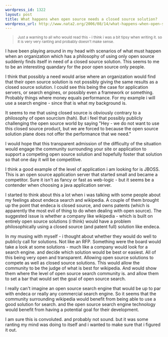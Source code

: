```yaml
--- 
wordpress_id: 1322
layout: post
title: What happens when open source needs a closed source solution?
wordpress_url: http://www.nata2.org/2006/08/14/what-happens-when-open-source-needs-a-closed-source-solution/
---
```

<blockquote>
<p align="left"><small>Just a warning to all who would read this - i think i was a bit tipsy when writing it. so it is very very ranting and probably doesn't make sense.</small></p>
</blockquote>
I have been playing around in my head with scenarios of what must happen when an organization which has a philosophy of using only open source suddenly finds itself in need of a closed source solution. This seems to me to be an interesting quandary for the poor open source only people.

I think that possibly a need would arise where an organization would find that their open source solution is not possibly giving the same results as a closed source solution. I could see this being the case for application servers, or search engines, or possibly even a framework or something.  Probably things where money equals performance. For my example i will use a search engine - since that is what my background is.

It seems to me that using closed source is obviously contrary to a philosophy of open sourcism (hah). But i feel that possibly publicly challenging the open source world by saying "Hey - we do not want to use this closed source product, but we are forced to because the open source solution plane does not offer the performance that we need."

I would hope that this transparent admission of the difficulty of the situation would engage the community surrounding your site or application to support a competing open source solution and hopefully foster that solution so that one day it will be competitive.

I think a good example of the level of application i am looking for is JBOSS. This is an open source application server that started small and became a competitor. Sure it isn't as fancy or fast as web-logic - but it seems be a contender when choosing a java application server.

I started to think about this a lot when i was talking with some people about my feelings about endeca search and wikipedia. A couple of them brought up the point that endeca is closed source, and owns patents (which is apparently the most evil of thing to do when dealing with open source).  The suggested issue is whether a company like wikipedia - which is built on entirely open source solutions (i think) would have a problem philosophically using a closed source (and patent full) solution like endeca.

In my musing with myself - i thought about whether they would do well to publicly call for solutions. Not like an RFP. Something were the board would take a look at some solutions - much like a company would look for a search engine. and decide which solution would be best or easiest. All of this being very open and transparent. Allowing open source solutions to compete as well as closed source solutions. This would allow the community to be the judge of what is best for wikipedia. And would show them where the level of open source search community is. and allow them to set a bar that would set the goal of open source search.

I really can't imagine an open source search engine that would be up to par with endeca or really any commercial search engine. So it seems that the community surrounding wikipedia would benefit from being able to use a good solution for search. and the open source search engine technology would benefit from having a potential goal for their development.

I am sure this is convoluted. and probably not sound. but it was some ranting my mind was doing to itself and i wanted to make sure that i figured it out.
